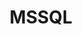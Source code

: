---
title: MSSQL
categories:
  - database
docs:
  - id: java
    url: https://www.testcontainers.org/modules/databases/mssqlserver/
    example: |
      ```java
      var mssqlserver = new MSSQLServerContainer()
        .acceptLicense();
      mssqlserver.start();
      ```
  - id: dotnet
    url: https://dotnet.testcontainers.org/modules/
    example: |
      ```csharp
      var sqlServerContainer = new SQLServerBuilder().Build();

      await sqlServerContainer.StartAsync()
        .ConfigureAwait(false);
      ```
description: |
  Microsoft SQL Server is a relational database management system.
---